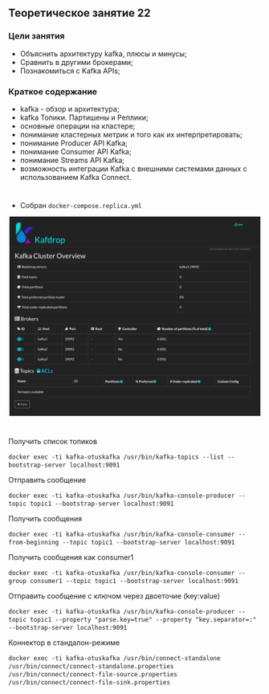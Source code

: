 ## Теоретическое занятие 22

### Цели занятия
* Объяснить архитектуру kafka, плюсы и минусы;
* Сравнить в другими брокерами;
* Познакомиться с Kafka APIs;

### Краткое содержание
* kafka - обзор и архитектура;
* kafka Топики. Партишены и Реплики;
* основные операции на кластере;
* понимание кластерных метрик и того как их интерпретировать;
* понимание Producer API Kafka;
* понимание Consumer API Kafka;
* понимание Streams API Kafka;
* возможность интеграции Kafka с внешними системами данных с использованием Kafka Connect.

#
* Собран `docker-compose.replica.yml`
<p align="center"> 
<a href="https://raw.githubusercontent.com/Dodexq/otus_nosql/main/lesson22/screenshots/1.png" rel="some text"><img src="https://raw.githubusercontent.com/Dodexq/otus_nosql/main/lesson22/screenshots/1.png" alt="" width="500" /></a>
</p>

#

Получить список топиков
```shell
docker exec -ti kafka-otuskafka /usr/bin/kafka-topics --list --bootstrap-server localhost:9091
```

Отправить сообщение
```shell
docker exec -ti kafka-otuskafka /usr/bin/kafka-console-producer --topic topic1 --bootstrap-server localhost:9091
```

Получить сообщения
```shell
docker exec -ti kafka-otuskafka /usr/bin/kafka-console-consumer --from-beginning --topic topic1 --bootstrap-server localhost:9091 
```

Получить сообщения как consumer1
```shell
docker exec -ti kafka-otuskafka /usr/bin/kafka-console-consumer --group consumer1 --topic topic1 --bootstrap-server localhost:9091 
```

Отправить сообщение c ключом через двоеточие (key:value)
```shell
docker exec -ti kafka-otuskafka /usr/bin/kafka-console-producer --topic topic1 --property "parse.key=true" --property "key.separator=:" --bootstrap-server localhost:9091
```

Коннектор в стандалон-режиме
```shell
docker exec -ti kafka-otuskafka /usr/bin/connect-standalone /usr/bin/connect/connect-standalone.properties /usr/bin/connect/connect-file-source.properties /usr/bin/connect/connect-file-sink.properties
```
